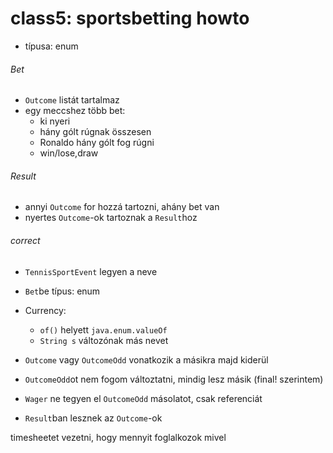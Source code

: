 # class5: sportsbetting howto
- típusa: enum

###### Bet

- `Outcome` listát tartalmaz
- egy meccshez több bet:
  - ki nyeri
  - hány gólt rúgnak összesen
  - Ronaldo hány gólt fog rúgni
  - win/lose,draw

###### Result
- annyi `Outcome` for hozzá tartozni, ahány bet van
- nyertes `Outcome`-ok tartoznak a `Result`hoz

###### correct

- `TennisSportEvent` legyen a neve
- `Bet`be típus: enum
- Currency:
  - `of()` helyett `java.enum.valueOf`
  - `String s` változónak más nevet

- `Outcome` vagy `OutcomeOdd` vonatkozik a másikra majd kiderül
- `OutcomeOdd`ot nem fogom változtatni, mindig lesz másik (final! szerintem)
- `Wager` ne tegyen el `OutcomeOdd` másolatot, csak referenciát
- `Result`ban lesznek az `Outcome`-ok

timesheetet vezetni, hogy mennyit foglalkozok mivel

